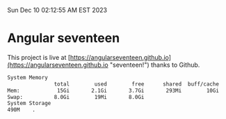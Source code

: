 Sun Dec 10 02:12:55 AM EST 2023

# Angular seventeen


This project is live at [https://angularseventeen.github.io](https://angularseventeen.github.io "seventeen!") thanks to Github.

```bash
System Memory
               total        used        free      shared  buff/cache   available
Mem:            15Gi       2.1Gi       3.7Gi       293Mi        10Gi        13Gi
Swap:          8.0Gi        19Mi       8.0Gi
System Storage
490M	.
```
